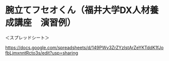 # 腕立てフセオくん（福井大学DX人材養成講座　演習例）

＜スプレッドシート＞

https://docs.google.com/spreadsheets/d/149PWv3ZrZYzIstArZeYKTddK1fJofbLjmxnntRcto3s/edit?usp=sharing

